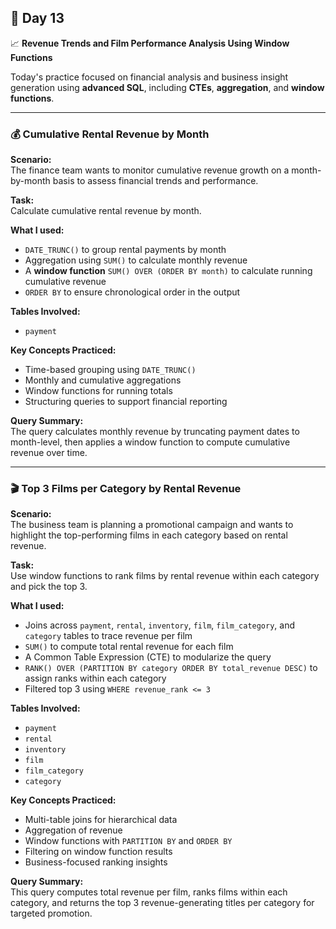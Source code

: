 ## 📅 Day 13  
📈 **Revenue Trends and Film Performance Analysis Using Window Functions**

Today's practice focused on financial analysis and business insight generation using **advanced SQL**, including **CTEs**, **aggregation**, and **window functions**.

---

### 💰 Cumulative Rental Revenue by Month  
**Scenario:**  
The finance team wants to monitor cumulative revenue growth on a month-by-month basis to assess financial trends and performance.

**Task:**  
Calculate cumulative rental revenue by month.

**What I used:**  
- `DATE_TRUNC()` to group rental payments by month  
- Aggregation using `SUM()` to calculate monthly revenue  
- A **window function** `SUM() OVER (ORDER BY month)` to calculate running cumulative revenue  
- `ORDER BY` to ensure chronological order in the output  

**Tables Involved:**  
- `payment`  

**Key Concepts Practiced:**  
- Time-based grouping using `DATE_TRUNC()`  
- Monthly and cumulative aggregations  
- Window functions for running totals  
- Structuring queries to support financial reporting  

**Query Summary:**  
The query calculates monthly revenue by truncating payment dates to month-level, then applies a window function to compute cumulative revenue over time.

---

### 🎬 Top 3 Films per Category by Rental Revenue  
**Scenario:**  
The business team is planning a promotional campaign and wants to highlight the top-performing films in each category based on rental revenue.

**Task:**  
Use window functions to rank films by rental revenue within each category and pick the top 3.

**What I used:**  
- Joins across `payment`, `rental`, `inventory`, `film`, `film_category`, and `category` tables to trace revenue per film  
- `SUM()` to compute total rental revenue for each film  
- A Common Table Expression (CTE) to modularize the query  
- `RANK() OVER (PARTITION BY category ORDER BY total_revenue DESC)` to assign ranks within each category  
- Filtered top 3 using `WHERE revenue_rank <= 3`  

**Tables Involved:**  
- `payment`  
- `rental`  
- `inventory`  
- `film`  
- `film_category`  
- `category`  

**Key Concepts Practiced:**  
- Multi-table joins for hierarchical data  
- Aggregation of revenue  
- Window functions with `PARTITION BY` and `ORDER BY`  
- Filtering on window function results  
- Business-focused ranking insights  

**Query Summary:**  
This query computes total revenue per film, ranks films within each category, and returns the top 3 revenue-generating titles per category for targeted promotion.
